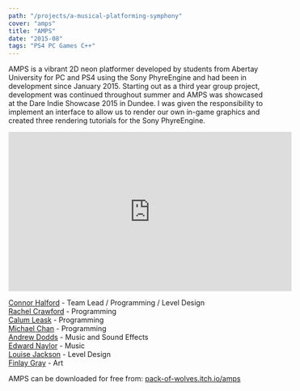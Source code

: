 ```yaml
---
path: "/projects/a-musical-platforming-symphony"
cover: "amps"
title: "AMPS"
date: "2015-08"
tags: "PS4 PC Games C++"
---
```

	
AMPS is a vibrant 2D neon platformer developed by students from Abertay University for PC and PS4 using the Sony PhyreEngine and had been in development since January 2015.
Starting out as a third year group project, development was continued throughout summer and AMPS was showcased at the Dare Indie Showcase 2015 in Dundee.
I was given the responsibility to implement an interface to allow us to render our own in-game graphics and created three rendering tutorials for the Sony PhyreEngine.</p>

<iframe width="560" height="315" src="https://www.youtube.com/embed/Uqf9pG_wa70?rel=0" frameborder="0" allowfullscreen></iframe>

<a target="_blank" href="https://www.linkedin.com/in/connorhalford/">Connor Halford</a> - Team Lead / Programming / Level Design\
<a target="_blank" href="https://www.linkedin.com/in/rachel-crawford-a26b34108/">Rachel Crawford</a> - Programming\
<a target="_blank" href="https://www.linkedin.com/in/calumleask/">Calum Leask</a> - Programming\
<a target="_blank" href="https://www.linkedin.com/in/michaeltkhchan/">Michael Chan</a> - Programming\
<a target="_blank" href="https://www.linkedin.com/in/ajdodds">Andrew Dodds</a> - Music and Sound Effects\
<a target="_blank" href="http://edwardnaylor.weebly.com/">Edward Naylor</a> - Music\
<a target="_blank" href="https://www.linkedin.com/in/jacksonlouise/">Louise Jackson</a> - Level Design\
<a target="_blank" href="https://www.linkedin.com/in/finlaygray">Finlay Gray</a> - Art

AMPS can be downloaded for free from: <a href="http://pack-of-wolves.itch.io/amps">pack-of-wolves.itch.io/amps</a>
